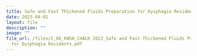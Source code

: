 ```yaml
---
title: Safe and Fast Thickened Fluids Preparation for Dysphagia Residents
date: 2023-04-01
layout: file
description: ""
image: ""
file_url: /files/C_86_KWSH_CHALK 2022_Safe and Fast Thickened Fluids Preparation
  for Dysphagia Residents.pdf
---
```

